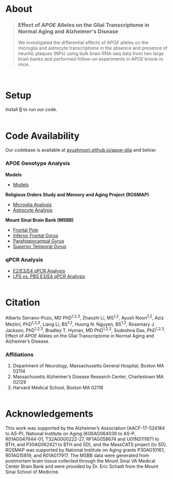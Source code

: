 # About
> ### Effect of *APOE* Alleles on the Glial Transcriptome in Normal Aging and Alzheimer's Disease
> We investigated the differential effects of *APOE* alleles on the microglia and astrocyte transcriptome in the absence and presence of neuritic plaques (NPs) using bulk brain RNA-seq data from two large brain banks and performed follow-on experiments in *APOE* knock-in mice.

<br>

# Setup
Install [R](https://www.r-project.org/) to run our code.
<br><br>

# Code Availability
Our codebase is available at [ayushnoori.github.io/apoe-glia](https://ayushnoori.github.io/apoe-glia/) and below:

### APOE Genotype Analysis

**Models**
* [Models](https://ayushnoori.github.io/apoe-glia/APOE%20Genotype%20Analysis/Models.html)

**Religious Orders Study and Memory and Aging Project (ROSMAP)**
* [Microglia Analysis](https://ayushnoori.github.io/apoe-glia/APOE%20Genotype%20Analysis/ROSMAP%20Microglia.html)
* [Astrocyte Analysis](https://ayushnoori.github.io/apoe-glia/APOE%20Genotype%20Analysis/ROSMAP%20Astrocyte.html)

**Mount Sinai Brain Bank (MSBB)**
* [Frontal Pole](https://ayushnoori.github.io/apoe-glia/APOE%20Genotype%20Analysis/MSBB%20FP.html)
* [Inferior Frontal Gyrus](https://ayushnoori.github.io/apoe-glia/APOE%20Genotype%20Analysis/MSBB%20IFG.html)
* [Parahippocampal Gyrus](https://ayushnoori.github.io/apoe-glia/APOE%20Genotype%20Analysis/MSBB%20PHG.html)
* [Superior Temporal Gyrus](https://ayushnoori.github.io/apoe-glia/APOE%20Genotype%20Analysis/MSBB%20STG.html)

### qPCR Analysis
* [E2/E3/E4 qPCR Analysis](https://ayushnoori.github.io/apoe-glia/qPCR%20Analysis/APOE%20qPCR%20Analysis.html)
* [LPS vs. PBS E3/E4 qPCR Analysis](https://ayushnoori.github.io/apoe-glia/qPCR%20Analysis/LPS%20qPCR%20Analysis.html)
<br><br>

# Citation
Alberto Serrano-Pozo, MD PhD<sup>1,2,3</sup>, Zhaozhi Li, MS<sup>1,2</sup>, Ayush Noori<sup>1,2</sup>, Aziz Mezlini, PhD<sup>1,2,3</sup>, Liang Li, BS<sup>1,2</sup>, Huong N. Nguyen, BS<sup>1,2</sup>, Rosemary J. Jackson, PhD<sup>1,2,3</sup>, Bradley T. Hyman, MD PhD<sup>1,2,3</sup>, Sudeshna Das, PhD<sup>1,2,3</sup>. Effect of *APOE* Alleles on the Glial Transcriptome in Normal Aging and Alzheimer’s Disease.

### Affiliations
1. Department of Neurology, Massachusetts General Hospital, Boston MA 02114
2. Massachusetts Alzheimer’s Disease Research Center, Charlestown MA 02129
3. Harvard Medical School, Boston MA 02116
<br><br>

# Acknowledgements
This work was supported by the Alzheimer’s Association (AACF-17-524184 to AS-P), National Institute on Aging (K08AG064039 to AS-P, R01AG047644-01, T32AG000222-27, RF1AG058674 and U01NS111671 to BTH, and P30AG062421 to BTH and SD), and the MassCATS project (to SD). ROSMAP was supported by National Institute on Aging grants P30AG10161, R01AG15819, and R01AG17917. The MSBB data were generated from postmortem brain tissue collected through the Mount Sinai VA Medical Center Brain Bank and were provided by Dr. Eric Schadt from the Mount Sinai School of Medicine.